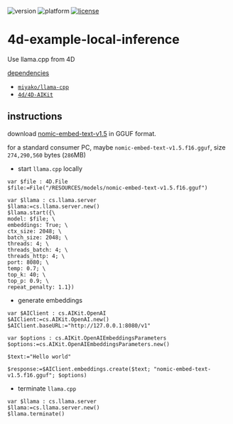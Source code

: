 ![version](https://img.shields.io/badge/version-21%2B-3B69E9)
![platform](https://img.shields.io/static/v1?label=platform&message=mac-intel%20|%20mac-arm%20|%20win-64&color=blue)
[![license](https://img.shields.io/github/license/miyako/4d-example-local-inference)](LICENSE)

# 4d-example-local-inference
Use llama.cpp from 4D

[dependencies](https://github.com/miyako/4d-example-local-inference/blob/main/local-inference/Project/Sources/dependencies.json)

* [`miyako/llama-cpp`](https://github.com/miyako/llama-cpp)
* [`4d/4D-AIKit`](https://github.com/4d/4D-AIKit)
 
## instructions

download [nomic-embed-text-v1.5](https://huggingface.co/nomic-ai/nomic-embed-text-v1.5-GGUF) in GGUF format.

for a standard consumer PC, maybe `nomic-embed-text-v1.5.f16.gguf`, size `274,290,560` bytes (`286`MB)

* start `llama.cpp` locally

```4d
var $file : 4D.File
$file:=File("/RESOURCES/models/nomic-embed-text-v1.5.f16.gguf")

var $llama : cs.llama.server
$llama:=cs.llama.server.new()
$llama.start({\
model: $file; \
embeddings: True; \
ctx_size: 2048; \
batch_size: 2048; \
threads: 4; \
threads_batch: 4; \
threads_http: 4; \
port: 8080; \
temp: 0.7; \
top_k: 40; \
top_p: 0.9; \
repeat_penalty: 1.1})
```

* generate embeddings

```4d
var $AIClient : cs.AIKit.OpenAI
$AIClient:=cs.AIKit.OpenAI.new()
$AIClient.baseURL:="http://127.0.0.1:8080/v1"

var $options : cs.AIKit.OpenAIEmbeddingsParameters
$options:=cs.AIKit.OpenAIEmbeddingsParameters.new()

$text:="Hello world"

$response:=$AIClient.embeddings.create($text; "nomic-embed-text-v1.5.f16.gguf"; $options)
```

* terminate `llama.cpp`

```4d
var $llama : cs.llama.server
$llama:=cs.llama.server.new()
$llama.terminate()
``` 
